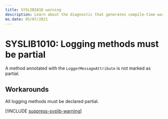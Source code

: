 ```yaml
---
title: SYSLIB1010 warning
description: Learn about the diagnostic that generates compile-time warning SYSLIB1010.
ms.date: 05/07/2021
---
```


# SYSLIB1010: Logging methods must be partial

A method annotated with the `LoggerMessageAttribute` is not marked as partial.

## Workarounds

All logging methods must be declared partial.

[!INCLUDE [suppress-syslib-warning](includes/suppress-source-generator-diagnostics.md)]
